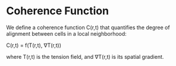 # Coherence Function

We define a coherence function C(r,t) that quantifies the degree of
alignment between cells in a local neighborhood:

C(r,t) = f(T(r,t), ∇T(r,t))

where T(r,t) is the tension field, and ∇T(r,t) is its spatial gradient.